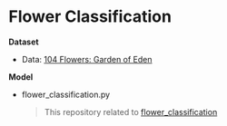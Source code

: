 # Flower Classification

__Dataset__
- Data: [104 Flowers: Garden of Eden](https://www.kaggle.com/msheriey/104-flowers-garden-of-eden)


__Model__
- flower_classification.py
  > This repository related to [flower_classification](https://github.com/abhishekkrthakur/tez/blob/main/examples/image_classification/flower_classification.py)
  > 